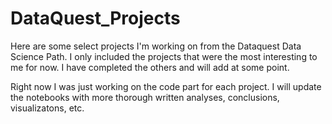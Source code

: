 # DataQuest_Projects
Here are some select projects I'm working on from the Dataquest Data Science Path.  I only included the projects that were the most interesting to me for now. I have completed the others and will add at some point.

Right now I was just working on the code part for each project.  I will update the notebooks with more thorough written analyses, conclusions, visualizatons, etc.
